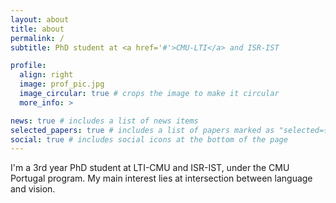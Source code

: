 ```yaml
---
layout: about
title: about
permalink: /
subtitle: PhD student at <a href='#'>CMU-LTI</a> and ISR-IST

profile:
  align: right
  image: prof_pic.jpg
  image_circular: true # crops the image to make it circular
  more_info: >

news: true # includes a list of news items
selected_papers: true # includes a list of papers marked as "selected={true}"
social: true # includes social icons at the bottom of the page
---
```


I'm a 3rd year PhD student at LTI-CMU and ISR-IST, under the CMU Portugal program. My main interest lies at intersection between language and vision.
